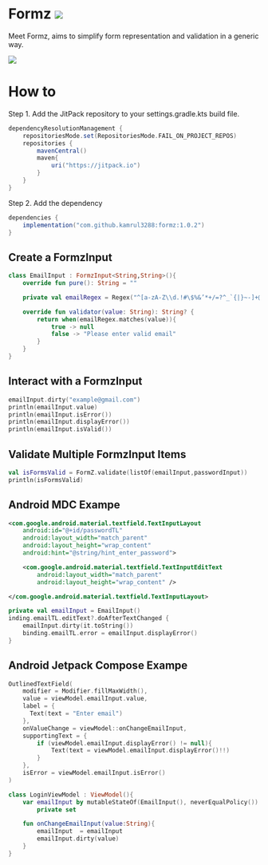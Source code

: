 # Formz [![](https://jitpack.io/v/kamrul3288/formz.svg)](https://jitpack.io/#kamrul3288/formz)
Meet Formz,  aims to simplify form representation and validation in a generic way.

![](https://media.giphy.com/media/v1.Y2lkPTc5MGI3NjExbTF1eW82OHVheHdlNTJiaHZ1bXBpdXhuazhwaWl4c25yOWM0NzkwdSZlcD12MV9pbnRlcm5hbF9naWZfYnlfaWQmY3Q9Zw/Rutixd2qCmQwtWvweD/giphy.gif)

# How to
Step 1. Add the JitPack repository to your settings.gradle.kts build file.
```gradle
dependencyResolutionManagement {
    repositoriesMode.set(RepositoriesMode.FAIL_ON_PROJECT_REPOS)
    repositories {
        mavenCentral()
        maven{
            uri("https://jitpack.io")
        }
    }
}
```
Step 2. Add the dependency
```gradle
dependencies {
    implementation("com.github.kamrul3288:formz:1.0.2")
}
 ```
## Create a FormzInput
```kotlin
class EmailInput : FormzInput<String,String>(){
    override fun pure(): String = ""

    private val emailRegex = Regex("^[a-zA-Z\\d.!#\$%&’*+/=?^_`{|}~-]+@[a-zA-Z\\d-]+(?:\\.[a-zA-Z\\d-]+)*\$")

    override fun validator(value: String): String? {
        return when(emailRegex.matches(value)){
            true -> null
            false -> "Please enter valid email"
        }
    }
}
```

## Interact with a FormzInput
```kotlin
emailInput.dirty("example@gmail.com")
println(emailInput.value)
println(emailInput.isError())
println(emailInput.displayError())
println(emailInput.isValid())
```
## Validate Multiple FormzInput Items
```kotlin
val isFormsValid = FormZ.validate(listOf(emailInput,passwordInput))
println(isFormsValid)
```

## Android MDC Exampe
```xml
<com.google.android.material.textfield.TextInputLayout
    android:id="@+id/passwordTL"
    android:layout_width="match_parent"
    android:layout_height="wrap_content"
    android:hint="@string/hint_enter_password">

    <com.google.android.material.textfield.TextInputEditText
        android:layout_width="match_parent"
        android:layout_height="wrap_content" />

</com.google.android.material.textfield.TextInputLayout>
```
```kotlin
private val emailInput = EmailInput()
inding.emailTL.editText?.doAfterTextChanged {
    emailInput.dirty(it.toString())
    binding.emailTL.error = emailInput.displayError()
}
```
## Android Jetpack Compose Exampe
```kotlin
OutlinedTextField(
    modifier = Modifier.fillMaxWidth(),
    value = viewModel.emailInput.value,
    label = {
      Text(text = "Enter email")
    },
    onValueChange = viewModel::onChangeEmailInput,
    supportingText = {
        if (viewModel.emailInput.displayError() != null){
            Text(text = viewModel.emailInput.displayError()!!)
        }
    },
    isError = viewModel.emailInput.isError()
)
```
```kotlin
class LoginViewModel : ViewModel(){
    var emailInput by mutableStateOf(EmailInput(), neverEqualPolicy())
        private set

    fun onChangeEmailInput(value:String){
        emailInput  = emailInput
        emailInput.dirty(value)
    }
}
```





















